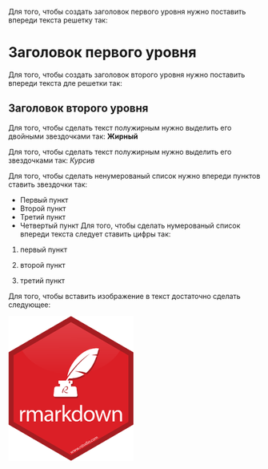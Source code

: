 Для того, чтобы создать заголовок первого уровня  нужно поставить впереди текста решетку так: 
# Заголовок первого уровня
Для того, чтобы создать заголовок второго уровня нужно поставить впереди текста дле решетки так: 
## Заголовок второго уровня

Для того, чтобы сделать текст полужирным нужно выделить его двойными звездочками так: **Жирный**

Для того, чтобы сделать текст полужирным нужно выделить его звездочками так: *Курсив*

Для того, чтобы сделать ненумерованый список нужно впереди пунктов ставить звездочки так:
* Первый пункт
* Второй пункт
* Третий пункт
* Четвертый пункт
Для того, чтобы сделать нумерованый список впереди текста следует ставить цифры так:

1. первый пункт

2. второй пункт

3. третий пункт

Для того, чтобы вставить изображение в текст достаточно сделать следующее: 

![image](markdown.png)

